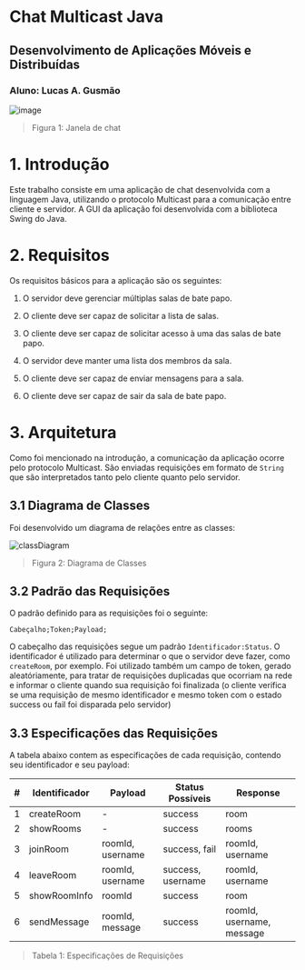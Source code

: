 # Chat Multicast Java
## Desenvolvimento de Aplicações Móveis e Distribuídas
### Aluno: Lucas A. Gusmão

![image](https://user-images.githubusercontent.com/35220979/107996223-a35a3700-6fbe-11eb-8d4a-3912a9d1632f.png)
> Figura 1: Janela de chat

# 1. Introdução
Este trabalho consiste em uma aplicação de chat desenvolvida com a linguagem Java, utilizando o protocolo Multicast para a comunicação entre cliente e servidor. A GUI da aplicação foi desenvolvida com a biblioteca Swing do Java.

# 2. Requisitos
Os requisitos básicos para a aplicação são os seguintes:

1. O servidor deve gerenciar múltiplas salas de bate papo.

2. O cliente deve ser capaz de solicitar a lista de salas.

3. O cliente deve ser capaz de solicitar acesso à uma das salas de bate papo.

3. O servidor deve manter uma lista dos membros da sala.

4. O cliente deve ser capaz de enviar mensagens para a sala.

5. O cliente deve ser capaz de sair da sala de bate papo.

# 3. Arquitetura
Como foi mencionado na introdução, a comunicação da aplicação ocorre pelo protocolo Multicast. São enviadas requisições em formato de `String` que são interpretados tanto pelo cliente quanto pelo servidor.

## 3.1 Diagrama de Classes

Foi desenvolvido um diagrama de relações entre as classes:

![classDiagram](https://user-images.githubusercontent.com/35220979/107996285-cc7ac780-6fbe-11eb-84e4-ca6e014d9d9d.png)

> Figura 2: Diagrama de Classes

## 3.2 Padrão das Requisições

O padrão definido para as requisições foi o seguinte:

`Cabeçalho;Token;Payload;`

O cabeçalho das requisições segue um padrão `Identificador:Status`. O identificador é utilizado para determinar o que o servidor deve fazer, como `createRoom`, por exemplo. Foi utilizado também um campo de token, gerado aleatóriamente, para tratar de requisições duplicadas que ocorriam na rede e informar o cliente quando sua requisição foi finalizada (o cliente verifica se uma requisição de mesmo identificador e mesmo token com o estado success ou fail foi disparada pelo servidor)

## 3.3 Especificações das Requisições

A tabela abaixo contem as especificações de cada requisição, contendo seu identificador e seu payload:

| # | Identificador      | Payload          | Status Possíveis  | Response                  |
|---|--------------------|------------------|-------------------|---------------------------|
| 1 | createRoom         | -                | success           | room                      |
| 2 | showRooms          | -                | success           | rooms                     |
| 3 | joinRoom           | roomId, username | success, fail     | roomId, username          |
| 4 | leaveRoom          | roomId, username | success, username | roomId, username          |
| 5 | showRoomInfo       | roomId           | success           | room                      |
| 6 | sendMessage        | roomId, message  | success           | roomId, username, message |

> Tabela 1: Especificações de Requisições

